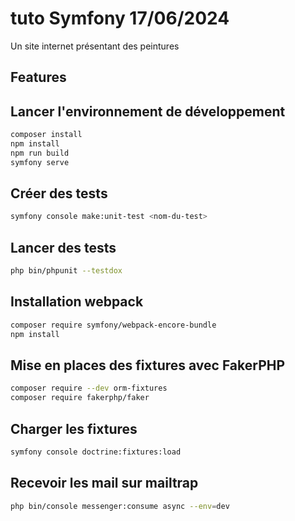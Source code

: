 # tuto Symfony 17/06/2024

Un site internet présentant des peintures

## Features

## Lancer l'environnement de développement
``` bash
composer install
npm install
npm run build
symfony serve
```

## Créer des tests
``` bash
symfony console make:unit-test <nom-du-test>
```

## Lancer des tests
``` bash
php bin/phpunit --testdox
```

## Installation webpack
``` bash
composer require symfony/webpack-encore-bundle
npm install
```

## Mise en places des fixtures avec FakerPHP
``` bash
composer require --dev orm-fixtures
composer require fakerphp/faker
```

## Charger les fixtures
``` bash
symfony console doctrine:fixtures:load
```

## Recevoir les mail sur mailtrap
``` bash
php bin/console messenger:consume async --env=dev
```
